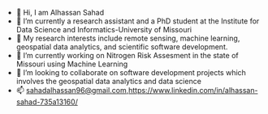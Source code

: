 - 👋 Hi, I am Alhassan Sahad
- 🌱 I’m currently a research assistant and a PhD student at the Institute for Data Science and Informatics-University of Missouri
- 👀 My research interests include remote sensing, machine learning, geospatial data analytics, and scientific software development. 
- 🔭 I’m currently working on Nitrogen Risk Assesment in the state of Missouri using Machine Learning
- 👯 I’m looking to collaborate on software development projects which involves the geospatial data analytics and data science
- 📫 sahadalhassan96@gmail.com,https://www.linkedin.com/in/alhassan-sahad-735a13160/

